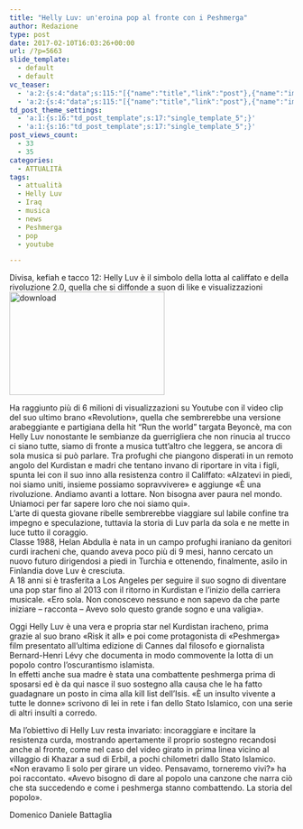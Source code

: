 ```yaml
---
title: "Helly Luv: un'eroina pop al fronte con i Peshmerga"
author: Redazione
type: post
date: 2017-02-10T16:03:26+00:00
url: /?p=5663
slide_template:
  - default
  - default
vc_teaser:
  - 'a:2:{s:4:"data";s:115:"[{"name":"title","link":"post"},{"name":"image","image":"featured","link":"none"},{"name":"text","mode":"excerpt"}]";s:7:"bgcolor";s:0:"";}'
  - 'a:2:{s:4:"data";s:115:"[{"name":"title","link":"post"},{"name":"image","image":"featured","link":"none"},{"name":"text","mode":"excerpt"}]";s:7:"bgcolor";s:0:"";}'
td_post_theme_settings:
  - 'a:1:{s:16:"td_post_template";s:17:"single_template_5";}'
  - 'a:1:{s:16:"td_post_template";s:17:"single_template_5";}'
post_views_count:
  - 33
  - 35
categories:
  - ATTUALITÀ
tags:
  - attualità
  - Helly Luv
  - Iraq
  - musica
  - news
  - Peshmerga
  - pop
  - youtube

---
```

Divisa, kefiah e tacco 12: Helly Luv è il simbolo della lotta al califfato e della rivoluzione 2.0, quella che si diffonde a suon di like e visualizzazioni <img decoding="async" loading="lazy" class="size-full wp-image-5664 alignleft" src="https://progressonline.it/wp-content/uploads/2017/02/download-3.jpg" alt="download" width="275" height="183" />

Ha raggiunto più di 6 milioni di visualizzazioni su Youtube con il video clip del suo ultimo brano «Revolution», quella che sembrerebbe una versione arabeggiante e partigiana della hit “Run the world” targata Beyoncè, ma con Helly Luv nonostante le sembianze da guerrigliera che non rinucia al trucco ci siano tutte, siamo di fronte a musica tutt&#8217;altro che leggera, se ancora di sola musica si può parlare. Tra profughi che piangono disperati in un remoto angolo del Kurdistan e madri che tentano invano di riportare in vita i figli, spunta lei con il suo inno alla resistenza contro il Califfato: «Alzatevi in piedi, noi siamo uniti, insieme possiamo sopravvivere» e aggiunge «È una rivoluzione. Andiamo avanti a lottare. Non bisogna aver paura nel mondo. Uniamoci per far sapere loro che noi siamo qui».  
L&#8217;arte di questa giovane ribelle sembrerebbe viaggiare sul labile confine tra impegno e speculazione, tuttavia la storia di Luv parla da sola e ne mette in luce tutto il coraggio.  
Classe 1988, Helan Abdulla è nata in un campo profughi iraniano da genitori curdi iracheni che, quando aveva poco più di 9 mesi, hanno cercato un nuovo futuro dirigendosi a piedi in Turchia e ottenendo, finalmente, asilo in Finlandia dove Luv è cresciuta.  
A 18 anni si è trasferita a Los Angeles per seguire il suo sogno di diventare una pop star fino al 2013 con il ritorno in Kurdistan e l&#8217;inizio della carriera musicale. «Ero sola. Non conoscevo nessuno e non sapevo da che parte iniziare &#8211; racconta &#8211; Avevo solo questo grande sogno e una valigia».

Oggi Helly Luv è una vera e propria star nel Kurdistan iracheno, prima grazie al suo brano «Risk it all» e poi come protagonista di «Peshmerga» film presentato all&#8217;ultima edizione di Cannes dal filosofo e giornalista Bernard-Henri Lévy che documenta in modo commovente la lotta di un popolo contro l’oscurantismo islamista.  
In effetti anche sua madre è stata una combattente peshmerga prima di sposarsi ed è da qui nasce il suo sostegno alla causa che le ha fatto guadagnare un posto in cima alla kill list dell&#8217;Isis. «È un insulto vivente a tutte le donne» scrivono di lei in rete i fan dello Stato Islamico, con una serie di altri insulti a corredo.

Ma l&#8217;obiettivo di Helly Luv resta invariato: incoraggiare e incitare la resistenza curda, mostrando apertamente il proprio sostegno recandosi anche al fronte, come nel caso del video girato in prima linea vicino al villaggio di Khazar a sud di Erbil, a pochi chilometri dallo Stato Islamico.  
«Non eravamo lì solo per girare un video. Pensavamo, torneremo vivi?» ha poi raccontato. «Avevo bisogno di dare al popolo una canzone che narra ciò che sta succedendo e come i peshmerga stanno combattendo. La storia del popolo».

Domenico Daniele Battaglia